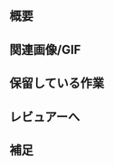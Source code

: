 <!-- いらない項目は消去してもらって構いません -->

## 概要

<!-- 変更した内容などを皆さんに伝えてください。 -->

## 関連画像/GIF

<!-- スクリーンショットやGIFなどがあれば貼り付けてください。 -->
<!-- Memo: Win + Shift + S / ⌘ + Shift + 4 -->

## 保留している作業

<!-- 何か保留中の作業があるなら書いておいてください。 -->

## レビュアーへ

<!-- レビュアーに伝えたいことがなにかあれば書いておいてください。 -->

## 補足

<!-- 補足があれば書いておいてください。 -->
